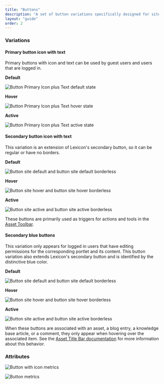 ```yaml
---
title: "Buttons"
description: "A set of button variations specifically designed for site environment widgets."
layout: "guide"
order: 2
---
```




### Variations

#### Primary button icon with text

Primary buttons with icon and text can be used by guest users and users that are logged in.

**Default**

![Button Primary Icon plus Text default state](../../../images/sites/ButtonSitesPrimaryIconTextDefault.jpg)

**Hover**

![Button Primary Icon plus Text hover state](../../../images/sites/ButtonSItesPrimaryIconTextHover.jpg)

**Active**

![Button Primary Icon plus Text active state](../../../images/sites/ButtonSitesPrimaryIconTextActive.jpg)

#### Secondary button icon with text

This variation is an extension of Lexicon's secondary button, so it can be regular or have no borders.

**Default**

![Button site default and button site default borderless](../../../images/sites/ButtonSitesDefault.jpg)

**Hover**

![Button site hover and button site hover borderless](../../../images/sites/ButtonSitesHover.jpg)

**Active**

![Button site active and button site active borderless](../../../images/sites/ButtonSitesActive.jpg)

These buttons are primarily used as triggers for actions and tools in the [Asset Toolbar](./assetToolbar.html).

#### Secondary blue buttons

This variation only appears for logged in users that have editing permissions for the corresponding portlet and its content. This button variation also extends Lexicon's secondary button and is identified by the distinctive blue color.

**Default**

![Button site default and button site default borderless](../../../images/sites/ButtonSitesBlueDefault.jpg)

**Hover**

![Button site hover and button site hover borderless](../../../images/sites/ButtonSitesBlueHover.jpg)

**Active**

![Button site active and button site active borderless](../../../images/sites/ButtonSitesBlueActive.jpg)


When these buttons are associated with an asset, a blog entry, a knowledge base article, or a comment, they only appear when hovering over the associated item. See the [Asset Title Bar documentation](./assetTitleBar.html) for more information about this behavior.

### Attributes

![Button with icon metrics](../../../images/sites/ButtonSitesIconMetrics.jpg)

![Button metrics](../../../images/sites/ButtonSitesMetrics.jpg)

